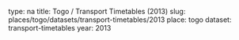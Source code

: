 type: na
title: Togo / Transport Timetables (2013)
slug: places/togo/datasets/transport-timetables/2013
place: togo
dataset: transport-timetables
year: 2013
